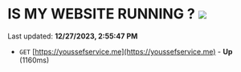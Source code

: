 # IS MY WEBSITE RUNNING ? [![](https://img.shields.io/static/v1?label=Sponsor&message=%E2%9D%A4&logo=GitHub&color=%23fe8e86)](https://github.com/sponsors/<username>)

Last updated: **12/27/2023, 2:55:47 PM**

- `GET` [https://youssefservice.me](https://youssefservice.me) - **Up** (1160ms)
